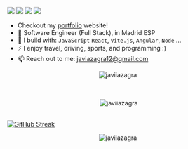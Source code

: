 [<img src="https://img.shields.io/badge/github-%2312100E.svg?&style=for-the-badge&logo=github&logoColor=white&color=black" target="_blank" />](https://github.com/JaviiAzagra)
[<img src="https://img.shields.io/badge/gitlab-%2312100E.svg?&style=for-the-badge&logo=gitlab&logoColor=white&color=9b51e0" target="_blank" />](https://gitlab.com/JaviAzagra)
[<img src="https://img.shields.io/badge/instagram-%2312100E.svg?&style=for-the-badge&logo=instagram&color=405DE6" target="_blank"/>](https://instagram.com/12jav1) 
[<img src="https://img.shields.io/badge/linkedin-%230077B5.svg?&style=for-the-badge&logo=linkedin&logoColor=white" target="_blank"/>](https://www.linkedin.com/in/javier-azagra-garc%C3%ADa/)



- Checkout my [portfolio](https://javierazagra.com/) website!
- 🏢 Software Engineer (Full Stack), in Madrid ESP
- 🧰 I build with: `JavaScript` `React`, `Vite.js`, `Angular`, `Node` ...
- ⚡ I enjoy travel, driving, sports, and programming :)
- 📫 Reach out to me: javiazagra12@gmail.com

<p align="center"><img align="center" src="https://github-readme-stats.vercel.app/api/top-langs?username=javiiazagra&theme=one_dark_pro&show_icons=true&locale=en&layout=compact" alt="javiiazagra" /></p>
</br>
<p align="center">&nbsp;<img align="center" src="https://github-readme-stats.vercel.app/api?username=javiiazagra&theme=one_dark_pro&show_icons=true&locale=en" alt="javiiazagra" /></p>
</br>
<a href="https://git.io/streak-stats"><img src="https://github-readme-streak-stats.herokuapp.com?user=&theme=onedark" alt="GitHub Streak" /></a>

<p align="center"> <img src="https://komarev.com/ghpvc/?username=javiiazagra&label=Profile%20views&color=0e75b6&style=flat" alt="javiiazagra" /> </p>
<p align="left">
</p>

